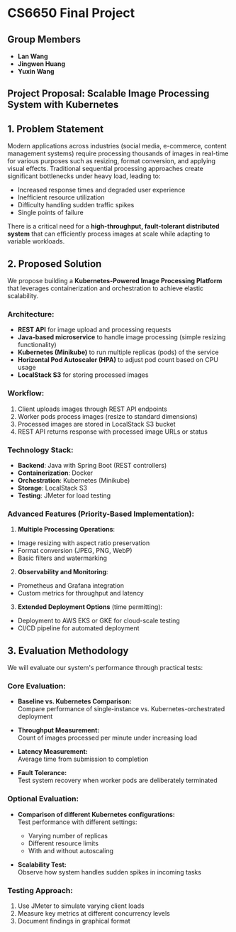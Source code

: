 # CS6650 Final Project

## Group Members

- **Lan Wang** 
- **Jingwen Huang**
- **Yuxin Wang**

## Project Proposal: Scalable Image Processing System with Kubernetes

## 1. Problem Statement

Modern applications across industries (social media, e-commerce, content management systems) require processing thousands of images in real-time for various purposes such as resizing, format conversion, and applying visual effects. Traditional sequential processing approaches create significant bottlenecks under heavy load, leading to:

- Increased response times and degraded user experience
- Inefficient resource utilization
- Difficulty handling sudden traffic spikes
- Single points of failure

There is a critical need for a **high-throughput, fault-tolerant distributed system** that can efficiently process images at scale while adapting to variable workloads.

## 2. Proposed Solution

We propose building a **Kubernetes-Powered Image Processing Platform** that leverages containerization and orchestration to achieve elastic scalability.

### Architecture:

- **REST API** for image upload and processing requests
- **Java-based microservice** to handle image processing (simple resizing functionality)
- **Kubernetes (Minikube)**  to run multiple replicas (pods) of the service
- **Horizontal Pod Autoscaler (HPA)** to adjust pod count based on CPU usage
- **LocalStack S3** for storing processed images

### Workflow:

1. Client uploads images through REST API endpoints
2. Worker pods process images (resize to standard dimensions)
3. Processed images are stored in LocalStack S3 bucket
4. REST API returns response with processed image URLs or status

### Technology Stack:

- **Backend**: Java with Spring Boot (REST controllers)
- **Containerization**: Docker
- **Orchestration**: Kubernetes (Minikube)
- **Storage**: LocalStack S3
- **Testing**: JMeter for load testing

### Advanced Features (Priority-Based Implementation):

1. **Multiple Processing Operations**:
  - Image resizing with aspect ratio preservation
  - Format conversion (JPEG, PNG, WebP)
  - Basic filters and watermarking

2. **Observability and Monitoring**:
  - Prometheus and Grafana integration
  - Custom metrics for throughput and latency

3. **Extended Deployment Options** (time permitting):
  - Deployment to AWS EKS or GKE for cloud-scale testing
  - CI/CD pipeline for automated deployment

## 3. Evaluation Methodology

We will evaluate our system's performance through practical tests:

### Core Evaluation:

- **Baseline vs. Kubernetes Comparison:**  
  Compare performance of single-instance vs. Kubernetes-orchestrated deployment

- **Throughput Measurement:**  
  Count of images processed per minute under increasing load

- **Latency Measurement:**  
  Average time from submission to completion

- **Fault Tolerance:**  
  Test system recovery when worker pods are deliberately terminated

### Optional Evaluation:

- **Comparison of different Kubernetes configurations:**  
  Test performance with different settings:
  - Varying number of replicas
  - Different resource limits
  - With and without autoscaling

- **Scalability Test:**  
  Observe how system handles sudden spikes in incoming tasks

### Testing Approach:

1. Use JMeter to simulate varying client loads
2. Measure key metrics at different concurrency levels
3. Document findings in graphical format